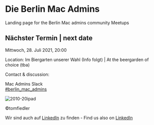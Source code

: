 # Die Berlin Mac Admins

Landing page for the Berlin Mac admins community Meetups

## Nächster Termin | next date

Mittwoch, 28. Juli 2021, 20:00

Location: Im Biergarten unserer Wahl (Info folgt) | At the beergarden of choice (tba)



Contact & discussion:  

Mac Admins Slack   
[#berlin_mac_admins](https://macadmins.slack.com/archives/CFEUHA7D0)

![2010-20ipad](https://user-images.githubusercontent.com/60174138/97916776-c1739280-1d53-11eb-88d0-7b94d7dd7c53.jpg)

©tomfiedler


Wir sind auch auf [LinkedIn](https://www.linkedin.com/groups/8971462/) zu finden - 
Find us also on [LinkedIn](https://www.linkedin.com/groups/8971462/)

